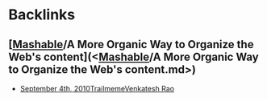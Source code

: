 
# Backlinks
## [[Mashable](<[Mashable.md>)/A More Organic Way to Organize the Web's content](<[Mashable](<Mashable.md>)/A More Organic Way to Organize the Web's content.md>)
- [September 4th, 2010](<September 4th, 2010.md>)[Trailmeme](<Trailmeme.md>)[Venkatesh Rao](<Venkatesh Rao.md>)

